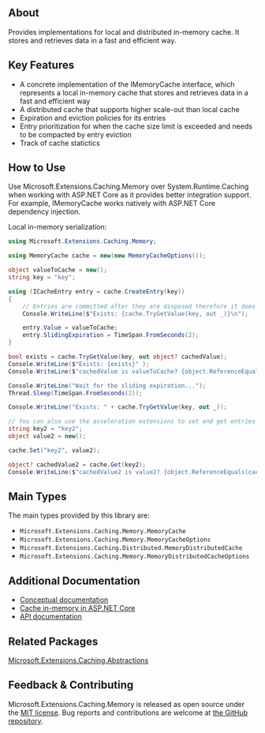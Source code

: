## About

<!-- A description of the package and where one can find more documentation -->

Provides implementations for local and distributed in-memory cache. It stores and retrieves data in a fast and efficient way.

## Key Features

<!-- The key features of this package -->

* A concrete implementation of the IMemoryCache interface, which represents a local in-memory cache that stores and retrieves data in a fast and efficient way
* A distributed cache that supports higher scale-out than local cache
* Expiration and eviction policies for its entries
* Entry prioritization for when the cache size limit is exceeded and needs to be compacted by entry eviction
* Track of cache statictics

## How to Use

<!-- A compelling example on how to use this package with code, as well as any specific guidelines for when to use the package -->

Use Microsoft.Extensions.Caching.Memory over System.Runtime.Caching when working with ASP.NET Core as it provides better integration support. For example, IMemoryCache works natively with ASP.NET Core dependency injection.

Local in-memory serialization:
```csharp
using Microsoft.Extensions.Caching.Memory;

using MemoryCache cache = new(new MemoryCacheOptions());

object valueToCache = new();
string key = "key";

using (ICacheEntry entry = cache.CreateEntry(key))
{
    // Entries are committed after they are disposed therefore it does not exist yet.
    Console.WriteLine($"Exists: {cache.TryGetValue(key, out _)}\n");

    entry.Value = valueToCache;
    entry.SlidingExpiration = TimeSpan.FromSeconds(2);
}

bool exists = cache.TryGetValue(key, out object? cachedValue);
Console.WriteLine($"Exists: {exists}" );
Console.WriteLine($"cachedValue is valueToCache? {object.ReferenceEquals(cachedValue, valueToCache)}\n");

Console.WriteLine("Wait for the sliding expiration...");
Thread.Sleep(TimeSpan.FromSeconds(2));

Console.WriteLine("Exists: " + cache.TryGetValue(key, out _));

// You can also use the acceleration extensions to set and get entries
string key2 = "key2";
object value2 = new();

cache.Set("key2", value2);

object? cachedValue2 = cache.Get(key2);
Console.WriteLine($"cachedValue2 is value2? {object.ReferenceEquals(cachedValue2, value2)}");
```

## Main Types

<!-- The main types provided in this library -->

The main types provided by this library are:

* `Microsoft.Extensions.Caching.Memory.MemoryCache`
* `Microsoft.Extensions.Caching.Memory.MemoryCacheOptions`
* `Microsoft.Extensions.Caching.Distributed.MemoryDistributedCache`
* `Microsoft.Extensions.Caching.Memory.MemoryDistributedCacheOptions`

## Additional Documentation

<!-- Links to further documentation. Remove conceptual documentation if not available for the library. -->

* [Conceptual documentation](https://learn.microsoft.com/dotnet/core/extensions/caching)
* [Cache in-memory in ASP.NET Core](https://learn.microsoft.com/en-us/aspnet/core/performance/caching/memory)
* [API documentation](https://learn.microsoft.com/dotnet/api/microsoft.extensions.caching.memory)

## Related Packages

<!-- The related packages associated with this package -->

[Microsoft.Extensions.Caching.Abstractions](https://www.nuget.org/packages/Microsoft.Extensions.Caching.Abstractions)

## Feedback & Contributing

<!-- How to provide feedback on this package and contribute to it -->

Microsoft.Extensions.Caching.Memory is released as open source under the [MIT license](https://licenses.nuget.org/MIT). Bug reports and contributions are welcome at [the GitHub repository](https://github.com/dotnet/runtime).
